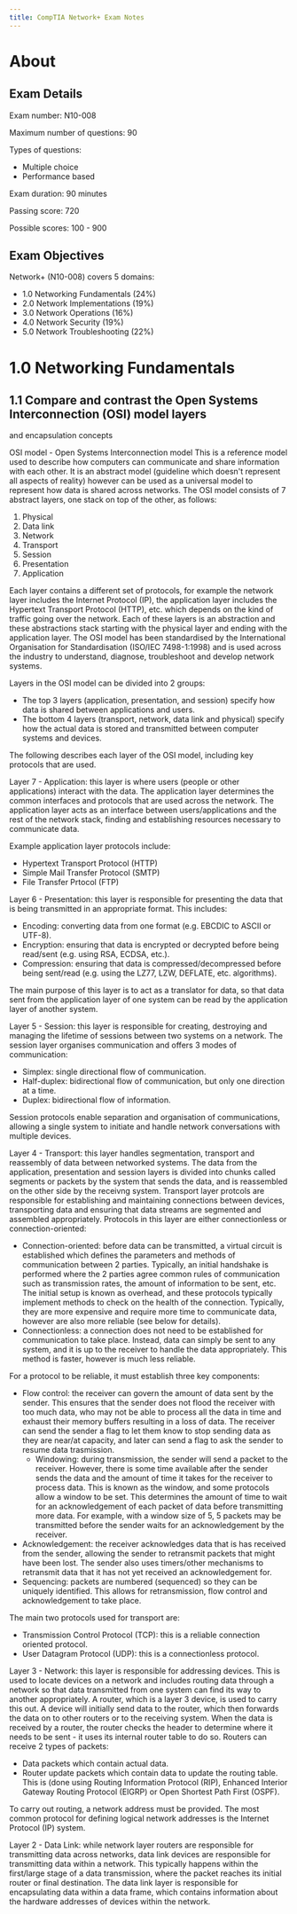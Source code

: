 ```yaml
---
title: CompTIA Network+ Exam Notes
---
```


# About

## Exam Details

Exam number: N10-008

Maximum number of questions: 90

Types of questions:

- Multiple choice
- Performance based

Exam duration: 90 minutes

Passing score: 720

Possible scores: 100 - 900

## Exam Objectives

Network+ (N10-008) covers 5 domains:

- 1.0 Networking Fundamentals (24%)
- 2.0 Network Implementations (19%)
- 3.0 Network Operations (16%)
- 4.0 Network Security (19%)
- 5.0 Network Troubleshooting (22%)

# 1.0 Networking Fundamentals

## 1.1 Compare and contrast the Open Systems Interconnection (OSI) model layers
and encapsulation concepts

OSI model - Open Systems Interconnection model
This is a reference model used to describe how computers can communicate and
share information with each other. It is an abstract model (guideline which
doesn't represent all aspects of reality) however can be used as a universal
model to represent how data is shared across networks. The OSI model consists
of 7 abstract layers, one stack on top of the other, as follows:

1. Physical
2. Data link
3. Network
4. Transport
5. Session
6. Presentation
7. Application

Each layer contains a different set of protocols, for example the network layer
includes the Internet Protocol (IP), the application layer includes the Hypertext
Transport Protocol (HTTP), etc. which depends on the kind of traffic going over
the network. Each of these layers is an abstraction and these abstractions
stack starting with the physical layer and ending with the application layer.
The OSI model has been standardised by the International Organisation for
Standardisation (ISO/IEC 7498-1:1998) and is used across the industry to
understand, diagnose, troubleshoot and develop network systems.

Layers in the OSI model can be divided into 2 groups:

- The top 3 layers (application, presentation, and session) specify how data is
  shared between applications and users.
- The bottom 4 layers (transport, network, data link and physical) specify how
  the actual data is stored and transmitted between computer systems and
  devices.

The following describes each layer of the OSI model, including key protocols
that are used.

Layer 7 - Application: this layer is where users (people or other applications)
interact with the data. The application layer determines the common interfaces
and protocols that are used across the network. The application layer acts as
an interface between users/applications and the rest of the network stack,
finding and establishing resources necessary to communicate data.

Example application layer protocols include:

- Hypertext Transport Protocol (HTTP)
- Simple Mail Transfer Protocol (SMTP)
- File Transfer Prtocol (FTP)

Layer 6 - Presentation: this layer is responsible for presenting the data that
is being transmitted in an appropriate format. This includes:

- Encoding: converting data from one format (e.g. EBCDIC to ASCII or UTF-8).
- Encryption: ensuring that data is encrypted or decrypted before being
  read/sent (e.g. using RSA, ECDSA, etc.).
- Compression: ensuring that data is compressed/decompressed before being
  sent/read (e.g. using the LZ77, LZW, DEFLATE, etc. algorithms).

The main purpose of this layer is to act as a translator for data, so that data
sent from the application layer of one system can be read by the application
layer of another system. 

Layer 5 - Session: this layer is responsible for creating, destroying and
managing the lifetime of sessions between two systems on a network. The session
layer organises communication and offers 3 modes of communication:

- Simplex: single directional flow of communication.
- Half-duplex: bidirectional flow of communication, but only one direction at a
  time.
- Duplex: bidirectional flow of information.

Session protocols enable separation and organisation of communications,
allowing a single system to initiate and handle network conversations with
multiple devices.

Layer 4 - Transport: this layer handles segmentation, transport and reassembly
of data between networked systems. The data from the application, presentation
and session layers is divided into chunks called segments or packets by the
system that sends the data, and is reassembled on the other side by the
receivng system.  Transport layer protcols are responsible for establishing and
maintaining connections between devices, transporting data and ensuring that
data streams are segmented and assembled appropriately. Protocols in this layer
are either connectionless or connection-oriented:

- Connection-oriented: before data can be transmitted, a virtual circuit is
  established which defines the parameters and methods of communication between
  2 parties. Typically, an initial handshake is performed where the 2 parties
  agree common rules of communication such as transmission rates, the amount of
  information to be sent, etc. The initial setup is known as overhead, and
  these protocols typically implement methods to check on the health of the
  connection. Typically, they are more expensive and require more time to
  communicate data, however are also more reliable (see below for details).
- Connectionless: a connection does not need to be established for
  communication to take place. Instead, data can simply be sent to any
  system, and it is up to the receiver to handle the data appropriately. This
  method is faster, however is much less reliable.

For a protocol to be reliable, it must establish three key components:

- Flow control: the receiver can govern the amount of data sent by the
  sender. This ensures that the sender does not flood the receiver with too
  much data, who may not be able to process all the data in time and exhaust
  their memory buffers resulting in a loss of data. The receiver can send the
  sender a flag to let them know to stop sending data as they are near/at
  capacity, and later can send a flag to ask the sender to resume data
  trasmission.
    - Windowing: during transmission, the sender will send a packet to the
      receiver. However, there is some time available after the sender sends
      the data and the amount of time it takes for the receiver to process
      data. This is known as the window, and some protocols allow a window to
      be set. This determines the amount of time to wait for an acknowledgement
      of each packet of data before transmitting more data. For example, with a
      window size of 5, 5 packets may be transmitted before the sender waits
      for an acknowledgement by the receiver.
- Acknowledgement: the receiver acknowledges data that is has received from the
  sender, allowing the sender to retransmit packets that might have been lost.
  The sender also uses timers/other mechanisms to retransmit data that it has
  not yet received an acknowledgement for.
- Sequencing: packets are numbered (sequenced) so they can be uniquely
  identified. This allows for retransmission, flow control and acknowledgement
  to take place.

The main two protocols used for transport are:

- Transmission Control Protocol (TCP): this is a reliable connection oriented
  protocol.
- User Datagram Protocol (UDP): this is a connectionless protocol.

Layer 3 - Network: this layer is responsible for addressing devices. This is
used to locate devices on a network and includes routing data through a network
so that data transmitted from one system can find its way to another
appropriately. A router, which is a layer 3 device, is used to carry this out.
A device will initially send data to the router, which then forwards the data
on to other routers or to the receiving system. When the data is received by a
router, the router checks the header to determine where it needs to be sent -
it uses its internal router table to do so. Routers can receive 2 types of
packets:

- Data packets which contain actual data.
- Router update packets which contain data to update the routing table. This is
  (done using Routing Information Protocol (RIP), Enhanced Interior Gateway
  Routing Protocol (EIGRP) or Open Shortest Path First (OSPF).

To carry out routing, a network address must be provided. The most common
protocol for defining logical network addresses is the Internet Protocol (IP)
system.

Layer 2 - Data Link: while network layer routers are responsible for
transmitting data across networks, data link devices are responsible for
transmitting data within a network. This typically happens within the
first/large stage of a data transmission, where the packet reaches its initial
router or final destination. The data link layer is responsible for
encapsulating data within a data frame, which contains information about the
hardware addresses of devices within the network.
